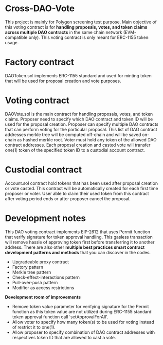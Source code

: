 # Cross-DAO-Vote
This project is mainly for Polygon screening test purpose.
Main objective of this voting contract is for **handling proposals, votes, and token claims across multiple DAO contracts** in the same chain network (EVM-compatible only). This voting contract is only meant for ERC-1155 token usage.

# Factory contract
DAOToken.sol implements ERC-1155 standard and used for minting token that will be used for proposal creation and vote purposes.

# Voting contract
DAOVote.sol is the main contract for handling proposals, votes, and token claims.
Proposer need to specify which DAO contract and token ID will be used for the proposal creation.
Proposer can specify multiple DAO contracts that can perform voting for the particular proposal.
This list of DAO contract addresses merkle tree will be computed off-chain and will be saved on-chain as hashed merkle root.
Voter must hold any token of the allowed DAO contract addresses.
Each proposal creation and casted vote will transfer one(1) token of the specified token ID to a custodial account contract.

# Custodial contract
Account.sol contract hold tokens that has been used after proposal creation or vote casted.
This contract will be automatically created for each first time proposer or voter.
User able to claim their used token from this contract after voting period ends or after proposer cancel the proposal.

# Development notes
This DAO voting contract implements EIP-2612 that uses Permit function that verify signature for token approval handling. 
This gasless transaction will remove hassle of approving token first before transferring it to another address.
There are also other **multiple best practices smart contract development patterns and methods** that you can discover in the codes.
* Upgradeable proxy contract
* Factory pattern
* Merkle tree pattern
* Check-effect-interactions pattern
* Pull-over-push pattern
* Modifier as access restrictions

**Development room of improvements**
* Remove token value parameter for verifying signature for the Permit function as this token value are not utilized during ERC-1155 standard token approval function call 'setApprovalForAll'.
* Allow voter to specify how many token(s) to be used for voting instead of restrict it to one(1).
* Allow proposer to specify combination of DAO contract addresses with respectives token ID that are allowed to cast a vote.
